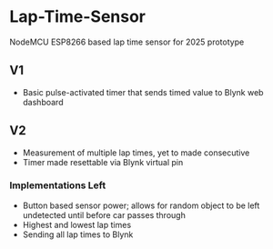 # Lap-Time-Sensor
NodeMCU ESP8266 based lap time sensor for 2025 prototype

## V1
- Basic pulse-activated timer that sends timed value to Blynk web dashboard

## V2
- Measurement of multiple lap times, yet to made consecutive
- Timer made resettable via Blynk virtual pin

### Implementations Left
- Button based sensor power; allows for random object to be left undetected until before car passes through
- Highest and lowest lap times
- Sending all lap times to Blynk